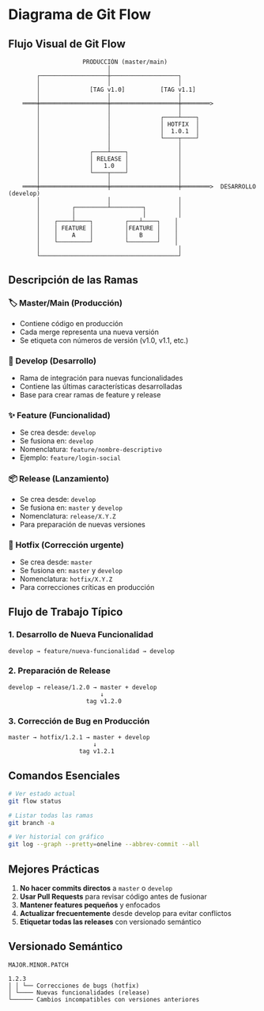 # Diagrama de Git Flow

## Flujo Visual de Git Flow

```
                     PRODUCCIÓN (master/main)
                            │
        ┌───────────────────┼───────────────────┐
        │                   │                   │
        │              [TAG v1.0]          [TAG v1.1]
        │                   │                   │
    ════╪═══════════════════╪═══════════════════╪════════> 
        │                   │                   │
        │                   │              ┌────┴────┐
        │                   │              │ HOTFIX  │
        │                   │              │  1.0.1  │
        │                   │              └────┬────┘
        │                   │                   │
        │              ┌────┴────┐              │
        │              │ RELEASE │              │
        │              │   1.0   │              │
        │              └────┬────┘              │
        │                   │                   │
    ════╪═══════════════════╪═══════════════════╪════════>  DESARROLLO (develop)
        │                   │                   │
        │         ┌─────────┴─────────┐         │
        │         │                   │         │
        │    ┌────┴────┐         ┌───┴────┐    │
        │    │ FEATURE │         │FEATURE │    │
        │    │    A    │         │   B    │    │
        │    └─────────┘         └────────┘    │
        │                                       │
        └───────────────────────────────────────┘

```

## Descripción de las Ramas

### 🏷️ Master/Main (Producción)
- Contiene código en producción
- Cada merge representa una nueva versión
- Se etiqueta con números de versión (v1.0, v1.1, etc.)

### 🚧 Develop (Desarrollo)
- Rama de integración para nuevas funcionalidades
- Contiene las últimas características desarrolladas
- Base para crear ramas de feature y release

### ✨ Feature (Funcionalidad)
- Se crea desde: `develop`
- Se fusiona en: `develop`
- Nomenclatura: `feature/nombre-descriptivo`
- Ejemplo: `feature/login-social`

### 📦 Release (Lanzamiento)
- Se crea desde: `develop`
- Se fusiona en: `master` y `develop`
- Nomenclatura: `release/X.Y.Z`
- Para preparación de nuevas versiones

### 🚨 Hotfix (Corrección urgente)
- Se crea desde: `master`
- Se fusiona en: `master` y `develop`
- Nomenclatura: `hotfix/X.Y.Z`
- Para correcciones críticas en producción

## Flujo de Trabajo Típico

### 1. Desarrollo de Nueva Funcionalidad
```
develop → feature/nueva-funcionalidad → develop
```

### 2. Preparación de Release
```
develop → release/1.2.0 → master + develop
                          ↓
                      tag v1.2.0
```

### 3. Corrección de Bug en Producción
```
master → hotfix/1.2.1 → master + develop
                        ↓
                    tag v1.2.1
```

## Comandos Esenciales

```bash
# Ver estado actual
git flow status

# Listar todas las ramas
git branch -a

# Ver historial con gráfico
git log --graph --pretty=oneline --abbrev-commit --all
```

## Mejores Prácticas

1. **No hacer commits directos** a `master` o `develop`
2. **Usar Pull Requests** para revisar código antes de fusionar
3. **Mantener features pequeños** y enfocados
4. **Actualizar frecuentemente** desde develop para evitar conflictos
5. **Etiquetar todas las releases** con versionado semántico

## Versionado Semántico

```
MAJOR.MINOR.PATCH

1.2.3
│ │ └── Correcciones de bugs (hotfix)
│ └──── Nuevas funcionalidades (release)
└────── Cambios incompatibles con versiones anteriores
```